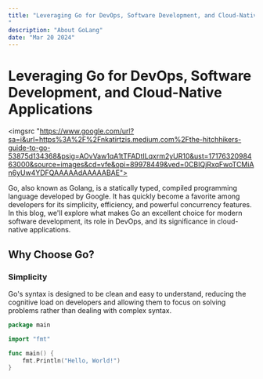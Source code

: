 ```yaml
---
title: "Leveraging Go for DevOps, Software Development, and Cloud-Native Applications
"
description: "About GoLang"
date: "Mar 20 2024"
---
```



# Leveraging Go for DevOps, Software Development, and Cloud-Native Applications

<imgsrc "https://www.google.com/url?sa=i&url=https%3A%2F%2Fnkatirtzis.medium.com%2Fthe-hitchhikers-guide-to-go-53875d134368&psig=AOvVaw1qA1tTFADtILqxrm2yUR10&ust=1717632098463000&source=images&cd=vfe&opi=89978449&ved=0CBIQjRxqFwoTCMiAn6yUw4YDFQAAAAAdAAAAABAE">

Go, also known as Golang, is a statically typed, compiled programming language developed by Google. It has quickly become a favorite among developers for its simplicity, efficiency, and powerful concurrency features. In this blog, we'll explore what makes Go an excellent choice for modern software development, its role in DevOps, and its significance in cloud-native applications.

## Why Choose Go?

### Simplicity

Go's syntax is designed to be clean and easy to understand, reducing the cognitive load on developers and allowing them to focus on solving problems rather than dealing with complex syntax.

```go
package main

import "fmt"

func main() {
    fmt.Println("Hello, World!")
}
```
